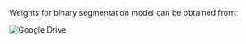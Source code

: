 Weights for binary segmentation model can be obtained from:

![Google Drive](https://drive.google.com/file/d/1xff8RAGnXXxNxE3Oufa9B2QZZAxwEMK2/view?usp=sharing)